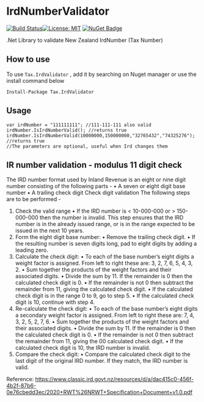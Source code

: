 # IrdNumberValidator
[![Build Status](https://orbsync.visualstudio.com/DigitalPockets/_apis/build/status/Tax.IrdValidator?branchName=master)](https://orbsync.visualstudio.com/DigitalPockets/_build/latest?definitionId=13&branchName=master)[![License: MIT](https://img.shields.io/badge/License-MIT-yellow.svg)](LICENSE) [![NuGet Badge](https://buildstats.info/nuget/Tax.IrdValidator)](https://www.nuget.org/packages/Tax.IrdValidator)


.Net Library to validate New Zealand IrdNumber (Tax Number)

## How to use

To use `Tax.IrdValidator` , add it by searching on Nuget manager or use the install command below

```
Install-Package Tax.IrdValidator
```
## Usage

```
var irdNumber = "111111111"; //111-111-111 also valid
irdNumber.IsIrdNumberValid(); //returns true
irdNumber.IsIrdNumberValid(10000000,150000000,"32765432","74325276"); //returns true 
//The parameters are optional, useful when Ird changes them
```

## IR number validation - modulus 11 digit check

The IRD number format used by Inland Revenue is an eight or nine digit number
consisting of the following parts -
• A seven or eight digit base number
• A trailing check digit
Check digit validation
The following steps are to be performed -
1. Check the valid range
• If the IRD number is < 10-000-000 or > 150-000-000 then the number is
invalid. This step ensures that the IRD number is in the already issued
range, or is in the range expected to be issued in the next 10 years.
2. Form the eight digit base number:
• Remove the trailing check digit.
• If the resulting number is seven digits long, pad to eight digits by adding a
leading zero.
3. Calculate the check digit:
• To each of the base number’s eight digits a weight factor is assigned. From
left to right these are: 3, 2, 7, 6, 5, 4, 3, 2.
• Sum together the products of the weight factors and their associated
digits.
• Divide the sum by 11. If the remainder is 0 then the calculated check digit
is 0.
• If the remainder is not 0 then subtract the remainder from 11, giving the
calculated check digit.
• If the calculated check digit is in the range 0 to 9, go to step 5.
• If the calculated check digit is 10, continue with step 4.
4. Re-calculate the check digit:
• To each of the base number’s eight digits a secondary weight factor is
assigned. From left to right these are: 7, 4, 3, 2, 5, 2, 7, 6.
• Sum together the products of the weight factors and their associated
digits.
• Divide the sum by 11. If the remainder is 0 then the calculated check digit
is 0.
• If the remainder is not 0 then subtract the remainder from 11, giving the
00 calculated check digit.
• If the calculated check digit is 10, the IRD number is invalid.
5. Compare the check digit:
• Compare the calculated check digit to the last digit of the original IRD
number.
 If they match, the IRD number is valid.

Reference: https://www.classic.ird.govt.nz/resources/d/a/dac415c0-456f-4b2f-87b6-0e76cbedd3ec/2020+RWT%26NRWT+Specification+Document+v1.0.pdf
